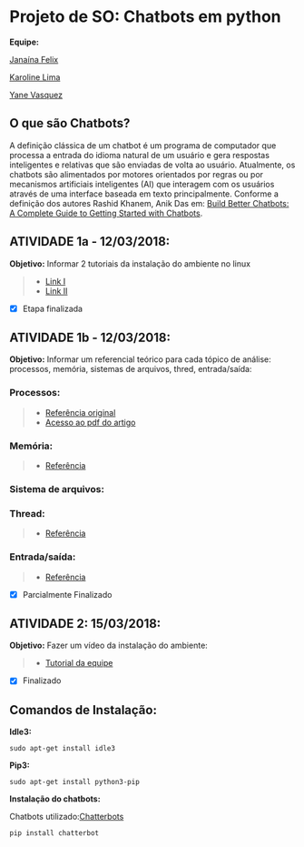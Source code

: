 # Projeto de SO:  Chatbots em python 

**Equipe:**

[Janaína Felix](https://github.com/janainafelix)

[Karoline Lima](https://github.com/KarolineLima)

[Yane Vasquez](https://github.com/YaneVasquez)


## O que são Chatbots? 

A definição clássica de um chatbot é um programa de computador que processa a entrada do idioma natural de um usuário e gera respostas inteligentes e relativas que são enviadas de volta ao usuário. Atualmente, os chatbots são alimentados por motores orientados por regras ou por mecanismos artificiais inteligentes (AI) que interagem com os usuários através de uma interface baseada em texto principalmente. Conforme a definição dos autores Rashid Khanem, Anik Das em: [Build Better Chatbots: A Complete Guide to Getting Started with Chatbots](https://www.amazon.com/Build-Better-Chatbots-Complete-Getting/dp/1484231104).

## ATIVIDADE 1a - 12/03/2018:
 **Objetivo:** Informar 2 tutoriais da instalação do ambiente no linux

 >* [Link I ](https://www.youtube.com/watch?v=EhphaG6bk0M)
 >* [Link II ](https://www.youtube.com/watch?v=EhphaG6bk0M)

- [x] Etapa finalizada

## ATIVIDADE 1b - 12/03/2018:

**Objetivo:** Informar um referencial teórico para cada tópico de análise: processos, memória, sistemas de arquivos, thred, entrada/saída:

### Processos: 
  >- [Referência original](http://ieeexplore.ieee.org/stamp/stamp.jsp?tp=&arnumber=7975913)
  >- [Acesso ao pdf do artigo](https://drive.google.com/drive/folders/1vkwcpHW0gzbg93cotzKxNMK4drQ2hnCA?usp=sharing) 

### Memória: 
 >- [Referência](https://chatbotsjournal.com/25-chat-platforms-a-comparative-table-aeefc932eaff)

### Sistema de arquivos:


### Thread: 
 >- [Referência](https://medium.com/slack-developer-blog/bringing-your-bot-into-threaded-messages-cd272a42924f)

### Entrada/saída:
  >- [Referência]()

- [x] Parcialmente Finalizado


## ATIVIDADE 2: 15/03/2018: 

**Objetivo:** Fazer um vídeo da instalação do ambiente: 

 >- [Tutorial da equipe](http://ieeexplore.ieee.org/stamp/stamp.jsp?tp=&arnumber=7975913)
 
- [x] Finalizado

## Comandos de Instalação:

**Idle3:**

  `sudo apt-get install idle3` 
  
 **Pip3:**

`sudo apt-get install python3-pip`

**Instalação do chatbots:**

Chatbots utilizado:[Chatterbots](https://github.com/gunthercox/ChatterBot)

  `pip install chatterbot` 








